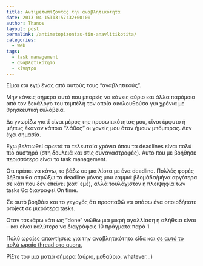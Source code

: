 ```yaml
---
title: Αντιμετωπίζοντας την αναβλητικότητα
date: 2013-04-15T13:57:32+00:00
author: Thanos
layout: post
permalink: /antimetopizontas-tin-anavlitikotita/
categories:
  - Web
tags:
  - task management
  - αναβλητικότητα
  - κίνητρο
---
```

Είμαι και εγώ ένας από αυτούς τους &#8220;αναβλητικούς&#8221;.

Μην κάνεις σήμερα αυτό που μπορείς να κάνεις αύριο και άλλα παρόμοια από τον δεκάλογο του τεμπέλη τον οποία ακολουθούσα για χρόνια με θρησκευτική ευλάβεια.

Δε γνωρίζω γιατί είναι μέρος της προσωπικότητας μου, είναι έμφυτο ή μήπως έκαναν κάποιο &#8220;λάθος&#8221; οι γονείς μου όταν ήμουν μπόμπιρας. Δεν έχει σημασία.

Εχω βελτιωθεί αρκετά τα τελευταία χρόνια όπου τα deadlines είναι πολύ πιο αυστηρά (στη δουλειά και στις συναναστροφές). Αυτο που με βοήθησε περισσότερο είναι το task management.

Οτι πρέπει να κάνω, το βάζω σε μια λίστα με ένα deadline. Πολλές φορές βέβαια θα σπρώξω το deadline μόνος μου καμμιά βδομάδα/μήνα αργότερα σε κάτι που δεν επείγει (κατ&#8217; εμέ), αλλά τουλάχιστον η πλειψηφία των tasks θα διαγραφεί On time.

Σε αυτό βοηθάει και το γεγογός ότι προσπαθώ να σπάσω ένα οποιοδήποτε project σε μικρότερα tasks.

Οταν τσεκάρω κάτι ως &#8220;done&#8221; νιώθω μια μικρή αγαλλίαση η αλήθεια είναι &#8211; και είναι καλύτερο να διαγράφεις 10 πράγματα παρά 1.

Πολύ ωραίες απαντήσεις για την αναβλητικότητα είδα και [σε αυτό το πολύ ωραίο thread στο quora.](http://www.quora.com/Life-Advice/How-do-I-get-over-my-bad-habit-of-procrastinating "αναβλητικότητα")

Ρίξτε του μια ματιά σήμερα (αύριο, μεθαύριο, whatever&#8230;)
